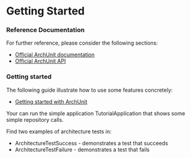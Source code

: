 # Getting Started

### Reference Documentation
For further reference, please consider the following sections:

* [Official ArchUnit documentation](https://www.archunit.org/userguide/html/000_Index.html)
* [Official ArchUnit API](https://javadoc.io/doc/com.tngtech.archunit/archunit/latest/index.html)

### Getting started
The following guide illustrate how to use some features concretely:

* [Getting started with ArchUnit](https://www.archunit.org/getting-started)

Your can run the simple application TutorialApplication that shows some simple repository calls.

Find two examples of architecture tests in:
* ArchitectureTestSuccess - demonstrates a test that succeeds
* ArchitectureTestFailure - demonstrates a test that fails

